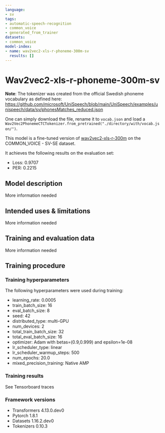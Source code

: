 ```yaml
---
language:
- sv
tags:
- automatic-speech-recognition
- common_voice
- generated_from_trainer
datasets:
- common_voice
model-index:
- name: wav2vec2-xls-r-phoneme-300m-sv
  results: []
---
```


<!-- This model card has been generated automatically according to the information the Trainer had access to. You
should probably proofread and complete it, then remove this comment. -->

# Wav2vec2-xls-r-phoneme-300m-sv

**Note**: The tokenizer was created from the official Swedish phoneme vocabulary as defined here: https://github.com/microsoft/UniSpeech/blob/main/UniSpeech/examples/unispeech/data/sv/phonesMatches_reduced.json

One can simply download the file, rename it to `vocab.json` and load a `Wav2Vec2PhonemeCTCTokenizer.from_pretrained("./directory/with/vocab.json/")`.

This model is a fine-tuned version of [wav2vec2-xls-r-300m](https://huggingface.co/facebook/wav2vec2-xls-r-300m) on the COMMON_VOICE - SV-SE dataset.

It achieves the following results on the evaluation set:
- Loss: 0.9707
- PER: 0.2215

## Model description

More information needed

## Intended uses & limitations

More information needed

## Training and evaluation data

More information needed

## Training procedure

### Training hyperparameters

The following hyperparameters were used during training:
- learning_rate: 0.0005
- train_batch_size: 16
- eval_batch_size: 8
- seed: 42
- distributed_type: multi-GPU
- num_devices: 2
- total_train_batch_size: 32
- total_eval_batch_size: 16
- optimizer: Adam with betas=(0.9,0.999) and epsilon=1e-08
- lr_scheduler_type: linear
- lr_scheduler_warmup_steps: 500
- num_epochs: 20.0
- mixed_precision_training: Native AMP

### Training results

See Tensorboard traces


### Framework versions

- Transformers 4.13.0.dev0
- Pytorch 1.8.1
- Datasets 1.16.2.dev0
- Tokenizers 0.10.3
